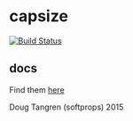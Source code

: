 # capsize

[![Build Status](https://travis-ci.org/softprops/capsize.svg?branch=master)](https://travis-ci.org/softprops/capsize)

## docs

Find them [here](http://softprops.github.io/capsize)

Doug Tangren (softprops) 2015
